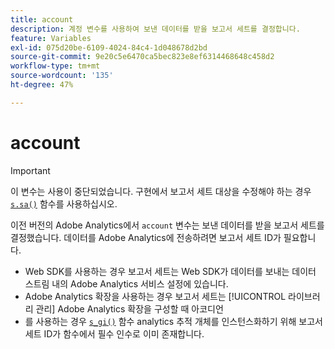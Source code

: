 ```yaml
---
title: account
description: 계정 변수를 사용하여 보낸 데이터를 받을 보고서 세트를 결정합니다.
feature: Variables
exl-id: 075d20be-6109-4024-84c4-1d048678d2bd
source-git-commit: 9e20c5e6470ca5bec823e8ef6314468648c458d2
workflow-type: tm+mt
source-wordcount: '135'
ht-degree: 47%

---
```


# account

>[!IMPORTANT]
>
>이 변수는 사용이 중단되었습니다. 구현에서 보고서 세트 대상을 수정해야 하는 경우 [`s.sa()`](../functions/sa-method.md) 함수를 사용하십시오.

이전 버전의 Adobe Analytics에서 `account` 변수는 보낸 데이터를 받을 보고서 세트를 결정했습니다. 데이터를 Adobe Analytics에 전송하려면 보고서 세트 ID가 필요합니다.

* Web SDK를 사용하는 경우 보고서 세트는 Web SDK가 데이터를 보내는 데이터 스트림 내의 Adobe Analytics 서비스 설정에 있습니다.
* Adobe Analytics 확장을 사용하는 경우 보고서 세트는 [!UICONTROL 라이브러리 관리] Adobe Analytics 확장을 구성할 때 아코디언
* 를 사용하는 경우 [`s_gi()`](../functions/s-gi.md) 함수 analytics 추적 개체를 인스턴스화하기 위해 보고서 세트 ID가 함수에서 필수 인수로 이미 존재합니다.
